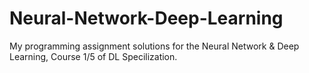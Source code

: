 # Neural-Network-Deep-Learning

My programming assignment solutions for the Neural Network & Deep Learning, Course 1/5 of DL Specilization.
